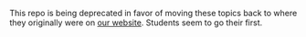 This repo is being deprecated in favor of moving these topics back to where they originally were on [our website](http://flow.byu.edu/resources/#tocAnchor-1-1-2).  Students seem to go their first.
